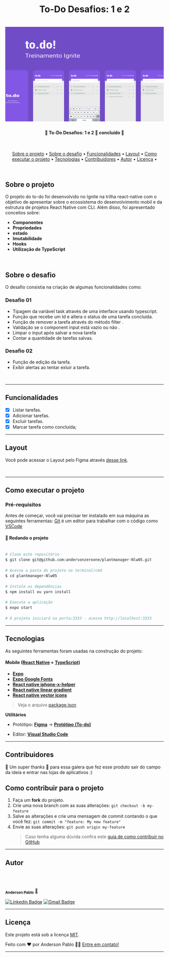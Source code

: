 <h1 align="center">
To-Do Desafios: 1 e 2
</h1>

<h1 align="center">
  <img alt="To-Do" height="300" width="600"  title="#To-Do" src="./Capa.png" />
</h1>

<h4 align="center"> 
	🚧  To-Do Desafios: 1 e 2
 🚀 concluído 🚧
</h4>

<br/>

<p align="center">
 <a href="#sobre-o-projeto">Sobre o projeto</a> • 
 <a href="#sobre-o-desafio">Sobre o desafio</a> •
 <a href="#funcionalidades">Funcionalidades</a> • 
 <a href="#layout">Layout</a> • 
 <a href="#como-executar-o-projeto">Como executar o projeto</a> • 
 <a href="#tecnologias">Tecnologias</a> • 
 <a href="#contribuidores">Contribuidores</a> • 
 <a href="#autor">Autor</a> • 
<a href="#licenc-a">Licença</a> • 
</p>
<br/>

## Sobre o projeto

<p align="left">
O projeto do to-do foi desenvolvido no Ignite na trilha react-native com o objetivo de apresentar sobre o ecossistema do desenvolvimento mobil e da estrutura de projetos React Native com CLI. Além disso, foi apresentado conceitos sobre:
  <ul>
    <li><strong>Componentes</strong></li>
    <li><strong>Propriedades</strong></li>
    <li><strong>estado</strong></li>
    <li><strong>Imutabilidade</strong></li>
    <li><strong>Hooks</strong></li>
    <li><strong>Utilização de TypeScript
</strong></li>
  </ul>
</p>

<br/>

## Sobre o desafio

<p align="left">
O desafio consistia na criação de algumas funcionalidades como:

  <h3><strong>Desafio 01</strong></h3>
  <ul>
    <li>Tipagem da variável task através de uma interface usando typescript.
</li>
    <li>Função que recebe um Id e altera o status de uma tarefa concluída.
</li>
    <li>Função de remover a tarefa através do método filter
.</li>
    <li>Validação se o component input está vazio ou não
.</li>
    <li>Limpar o input após salvar a nova tarefa
</li>
    <li>Contar a quantidade de tarefas salvas.
</li>
  </ul>

  <h3><strong>Desafio 02</strong></h3>

  <ul>
    <li>Função de edição da tarefa.
</li>
    <li>Exibir alertas ao tentar exluir a tarefa.
</li>
</ul>

</p>
</br>

---

## Funcionalidades

- [x] Listar tarefas.
- [x] Adicionar tarefas.
- [x] Excluir tarefas.
- [x] Marcar tarefa como concluída;

---

## Layout

Você pode acessar o Layout pelo Figma através <a href="https://www.figma.com/file/qRG6BIqyam0d487IbgQKWP/to.do-(Copy)?node-id=1%3A206">desse link</a>.

<br/>

---

## Como executar o projeto

### Pré-requisitos

Antes de começar, você vai precisar ter instalado em sua máquina as seguintes ferramentas:
[Git](https://git-scm.com) é um editor para trabalhar com o código como [VSCode](https://code.visualstudio.com/)

#### 🎲 Rodando o projeto

```bash

# Clone este repositório
$ git clone git@github.com:andersonzeroone/plantmanager-Nlw05.git

# Acesse a pasta do projeto no terminal/cmd
$ cd plantmanager-Nlw05

# Instale as dependências
$ npm install ou yarn install

# Execute a aplicação
$ expo start

# O projeto iniciará na porta:3333 - acesse http://localhost:3333

```

---

## Tecnologias

As seguintes ferramentas foram usadas na construção do projeto:

#### **Mobile** ([React Native](http://www.reactnative.com/) + [TypeScript](https://www.typescriptlang.org/))

- **[Expo](https://expo.io/)**
- **[Expo Google Fonts](https://github.com/expo/google-fonts)**
- **[React native iphone-x-helper](https://github.com/ptelad/react-native-iphone-x-helper)**
- **[React native linear gradient](https://github.com/react-native-linear-gradient/react-native-linear-gradient)**
- **[React native vector icons](https://github.com/oblador/react-native-vector-icons)**

> Veja o arquivo [package.json](https://github.com/andersonzeroone/Ignete-rocketseat/blob/main/ignite-template-react-native-todos/package.json)

**Utilitários**

- Protótipo: **[Figma](https://www.figma.com/)** → **[Protótipo (To-do)](<https://www.figma.com/file/qRG6BIqyam0d487IbgQKWP/to.do-(Copy)?node-id=1%3A206>)**

- Editor: **[Visual Studio Code](https://code.visualstudio.com/)**

---

## Contribuidores

💜 Um super thanks 👏 para essa galera que fez esse produto sair do campo da ideia e entrar nas lojas de aplicativos :)

## Como contribuir para o projeto

1. Faça um **fork** do projeto.
2. Crie uma nova branch com as suas alterações: `git checkout -b my-feature`
3. Salve as alterações e crie uma mensagem de commit contando o que você fez: `git commit -m "feature: My new feature"`
4. Envie as suas alterações: `git push origin my-feature`
   > Caso tenha alguma dúvida confira este [guia de como contribuir no GitHub](./CONTRIBUTING.md)

---

## Autor

</br>

<a href="https://github.com/andersonzeroone">
 <img style="border-radius: 50%;" src="https://avatars.githubusercontent.com/u/33969430?v=4" width="100px;" alt=""/>
 <br />
 <br />
 <sub><b>Anderson Pablo</b></sub></a> <a href="https://www.linkedin.com/in/anderson-pablo-js/" title="andersonPablo">🚀</a>
 <br />

[![Linkedin Badge](https://img.shields.io/badge/-Anderson-blue?style=flat-square&logo=Linkedin&logoColor=white&link=https://www.linkedin.com/in/anderson-pablo-js/)](https://www.linkedin.com/in/anderson-pablo-js/)
[![Gmail Badge](https://img.shields.io/badge/-anderson.pablo02@gmail.com-c14438?style=flat-square&logo=Gmail&logoColor=white&link=mailto:anderson.pablo02@gmail.com)](mailto:anderson.pablo02@gmail.com)

---

## Licença

Este projeto está sob a licença [MIT](./LICENSE).

Feito com ❤️ por Anderson Pablo 👋🏽 [Entre em contato!](https://www.linkedin.com/in/anderson-pablo-js/)

---

<!-- ##  Versões do README

[Português 🇧🇷](./README.md)  |  [Inglês sem emojis 🇺🇸](./README-en.md) | [Portugues sem logo  🇧🇷](./README-sem-logo.md)  -->
